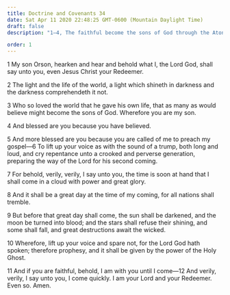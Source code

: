 ```yaml
---
title: Doctrine and Covenants 34
date: Sat Apr 11 2020 22:48:25 GMT-0600 (Mountain Daylight Time)
draft: false
description: "1–4, The faithful become the sons of God through the Atonement; 5–9, The preaching of the gospel prepares the way for the Second Coming; 10–12, Prophecy comes by the power of the Holy Ghost."

order: 1
---
```

    
1 My son Orson, hearken and hear and behold what I, the Lord God, shall say unto you, even Jesus Christ your Redeemer.

2 The light and the life of the world, a light which shineth in darkness and the darkness comprehendeth it not.

3 Who so loved the world that he gave his own life, that as many as would believe might become the sons of God. Wherefore you are my son.

4 And blessed are you because you have believed.

5 And more blessed are you because you are called of me to preach my gospel—6 To lift up your voice as with the sound of a trump, both long and loud, and cry repentance unto a crooked and perverse generation, preparing the way of the Lord for his second coming.

7 For behold, verily, verily, I say unto you, the time is soon at hand that I shall come in a cloud with power and great glory.

8 And it shall be a great day at the time of my coming, for all nations shall tremble.

9 But before that great day shall come, the sun shall be darkened, and the moon be turned into blood; and the stars shall refuse their shining, and some shall fall, and great destructions await the wicked.

10 Wherefore, lift up your voice and spare not, for the Lord God hath spoken; therefore prophesy, and it shall be given by the power of the Holy Ghost.

11 And if you are faithful, behold, I am with you until I come—12 And verily, verily, I say unto you, I come quickly. I am your Lord and your Redeemer. Even so. Amen.
